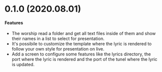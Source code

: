 # 0.1.0 (2020.08.01)

#### Features

- The worship read a folder and get all text files inside of them and show their names in a list to select for presentation.
- It's possibile to customize the template where the lyric is rendered to follow your own style for presentation on live.
- Add a screen to configure some features like the lyrics directory, the port where the lyric is rendered and the port of the tunel where the lyric is updated.
